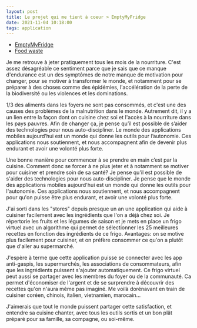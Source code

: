 ```yaml
---
layout: post
title: Le projet qui me tient à coeur > EmptyMyFridge
date: 2021-11-04 10:18:00
tags: application
---
```


- [EmptyMyFridge](https://www.emptymyfridge.com)
- [Food waste](https://www.researchgate.net/publication/331207943_Consumer_Choice_and_Food_Waste_Can_Nudging_Help)

Je me retrouve à jeter pratiquement tous les mois de la nourriture. C'est assez désagréable ce sentiment parce que je sais que ce manque d'endurance est un des symptômes de notre manque de motivation pour changer, pour se motiver à transformer le monde, et notamment pour se préparer à des choses comme des épidémies, l'accélération de la perte de la biodiversité ou les violences et les dominations.

1/3 des aliments dans les foyers ne sont pas consommés, et c'est une des causes des problèmes de la malnutrition dans le monde. Autrement dit, il y a un lien entre la façon dont on cuisine chez soi et l'accès à la nourriture dans les pays pauvres. Afin de changer ça, je pense qu’il est possible de s’aider des technologies pour nous auto-discipliner. Le monde des applications mobiles aujourd’hui est un monde qui donne les outils pour l’autonomie. Ces applications nous soutiennent, et nous accompagnent afin de devenir plus endurant et avoir une volonté plus forte.

Une bonne manière pour commencer à se prendre en main c’est par la cuisine. Comment donc se forcer à ne plus jeter et à notamment se motiver pour cuisiner et prendre soin de sa santé? Je pense qu'il est possible de s'aider des technologies pour nous auto-discipliner. Je pense que le monde des applications mobiles aujourd'hui est un monde qui donne les outils pour l'autonomie. Ces applications nous soutiennent, et nous accompagnent pour qu'on puisse être plus endurant, et avoir une volonté plus forte.

J'ai sorti dans les "stores" depuis presque un an une application qui aide à cuisiner facilement avec les ingrédients que l'on a déjà chez soi. Je répertorie les fruits et les légumes de saison et je mets en place un frigo virtuel avec un algorithme qui permet de sélectionner les 25 meilleures recettes en fonction des ingrédients de ce frigo. Avantages: on se motive plus facilement pour cuisiner, et on préfère consommer ce qu'on a plutôt que d'aller au supermarché.

J'espère à terme que cette application puisse se connecter avec les app anti-gaspis, les supermarchés, les associations de consommateurs, afin que les ingrédients puissent s'ajouter automatiquement. Ce frigo virtuel peut aussi se partager avec les membres du foyer ou de la communauté. Ca permet d'économiser de l'argent et de se surprendre à découvrir des recettes qu'on n'aura même pas imaginé. Me voilà dorénavant en train de cuisiner coréen, chinois, italien, vietnamien, marocain... 

J'aimerais que tout le monde puissent partager cette satisfaction, et entendre sa cuisine chanter, avec tous les outils sortis et un bon plât préparé pour sa famille, sa compagne, ou soi-même.
